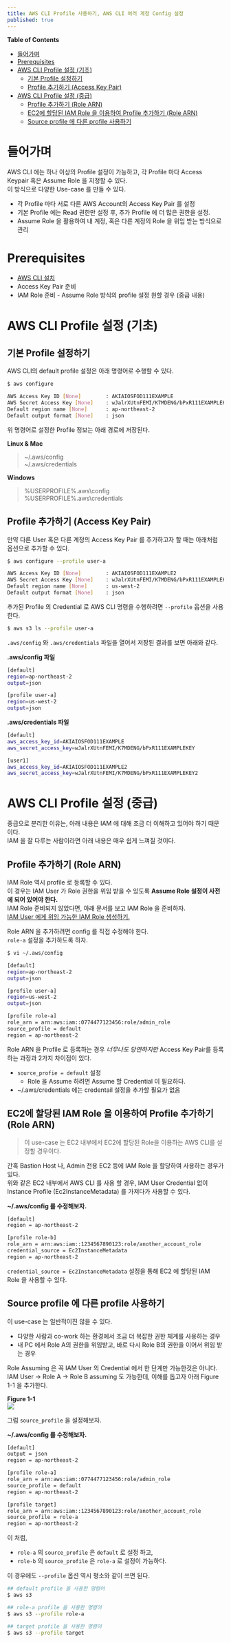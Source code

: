 ```yaml
---
title: AWS CLI Profile 사용하기, AWS CLI 여러 계정 Config 설정 
published: true
---
```

**Table of Contents**
- [들어가며](#%EB%93%A4%EC%96%B4%EA%B0%80%EB%A9%B0)
- [Prerequisites](#prerequisites)
- [AWS CLI Profile 설정 (기초)](#aws-cli-profile-%EC%84%A4%EC%A0%95-%EA%B8%B0%EC%B4%88)
  - [기본 Profile 설정하기](#%EA%B8%B0%EB%B3%B8-profile-%EC%84%A4%EC%A0%95%ED%95%98%EA%B8%B0)
  - [Profile 추가하기 (Access Key Pair)](#profile-%EC%B6%94%EA%B0%80%ED%95%98%EA%B8%B0-access-key-pair)
- [AWS CLI Profile 설정 (중급)](#aws-cli-profile-%EC%84%A4%EC%A0%95-%EC%A4%91%EA%B8%89)
  - [Profile 추가하기 (Role ARN)](#profile-%EC%B6%94%EA%B0%80%ED%95%98%EA%B8%B0-role-arn)
  - [EC2에 할당된 IAM Role 을 이용하여 Profile 추가하기 (Role ARN)](#ec2%EC%97%90-%ED%95%A0%EB%8B%B9%EB%90%9C-iam-role-%EC%9D%84-%EC%9D%B4%EC%9A%A9%ED%95%98%EC%97%AC-profile-%EC%B6%94%EA%B0%80%ED%95%98%EA%B8%B0-role-arn)
  - [Source profile 에 다른 profile 사용하기](#source-profile-%EC%97%90-%EB%8B%A4%EB%A5%B8-profile-%EC%82%AC%EC%9A%A9%ED%95%98%EA%B8%B0)

# 들어가며
AWS CLI 에는 하나 이상의 Profile 설정이 가능하고, 각 Profile 마다 Access Keypair 혹은 Assume Role 을 지정할 수 있다.  
이 방식으로 다양한 Use-case 를 만들 수 있다.
* 각 Profile 마다 서로 다른 AWS Account의 Access Key Pair 를 설정
* 기본 Profile 에는 Read 권한만 설정 후, 추가 Profile 에 더 많은 권한을 설정.
* Assume Role 을 활용하여 내 계정, 혹은 다른 계정의 Role 을 위임 받는 방식으로 관리

# Prerequisites
* [AWS CLI 설치](https://docs.aws.amazon.com/cli/latest/userguide/cli-chap-install.html)
* Access Key Pair 준비
* IAM Role 준비 - Assume Role 방식의 profile 설정 원할 경우 (중급 내용)

# AWS CLI Profile 설정 (기초)
## 기본 Profile 설정하기
AWS CLI의 default profile 설정은 아래 명령어로 수행할 수 있다.

```bash
$ aws configure

AWS Access Key ID [None]        : AKIAIOSFOD111EXAMPLE
AWS Secret Access Key [None]    : wJalrXUtnFEMI/K7MDENG/bPxR111EXAMPLEKEY
Default region name [None]      : ap-northeast-2
Default output format [None]    : json
```
위 명령어로 설정한 Profile 정보는 아래 경로에 저장된다.

**Linux & Mac**
> ~/.aws/config  
> ~/.aws/credentials

**Windows**
> %USERPROFILE%\.aws\config  
> %USERPROFILE%\.aws\credentials

## Profile 추가하기 (Access Key Pair)
만약 다른 User 혹은 다른 계정의 Access Key Pair 를 추가하고자 할 때는 아래처럼 옵션으로 추가할 수 있다.
```bash
$ aws configure --profile user-a

AWS Access Key ID [None]        : AKIAIOSFOD111EXAMPLE2
AWS Secret Access Key [None]    : wJalrXUtnFEMI/K7MDENG/bPxR111EXAMPLEKEY2
Default region name [None]      : us-west-2
Default output format [None]    : json
```

추가된 Profile 의 Credential 로 AWS CLI 명령을 수행하려면 `--profile` 옵션을 사용한다.
```bash
$ aws s3 ls --profile user-a
```

`.aws/config` 와 `.aws/credentials` 파일을 열어서 저장된 결과를 보면 아래와 같다.  

**.aws/config 파일**
```bash
[default]
region=ap-northeast-2
output=json

[profile user-a]
region=us-west-2
output=json
```

**.aws/credentials 파일**
```bash
[default]
aws_access_key_id=AKIAIOSFOD111EXAMPLE
aws_secret_access_key=wJalrXUtnFEMI/K7MDENG/bPxR111EXAMPLEKEY

[user1]
aws_access_key_id=AKIAIOSFOD111EXAMPLE2
aws_secret_access_key=wJalrXUtnFEMI/K7MDENG/bPxR111EXAMPLEKEY2
```

# AWS CLI Profile 설정 (중급)
중급으로 분리한 이유는, 아래 내용은 IAM 에 대해 조금 더 이해하고 있어야 하기 때문이다.  
IAM 을 잘 다루는 사람이라면 아래 내용은 매우 쉽게 느껴질 것이다.

## Profile 추가하기 (Role ARN)
IAM Role 역시 profile 로 등록할 수 있다.  
이 경우는 IAM User 가 Role 권한을 위임 받을 수 있도록 **Assume Role 설정이 사전에 되어 있어야 한다.**  
IAM Role 준비되지 않았다면, 아래 문서를 보고 IAM Role 을 준비하자.  
[IAM User 에게 위임 가능한 IAM Role 생성하기.](https://docs.aws.amazon.com/IAM/latest/UserGuide/id_roles_create_for-user.html) 

Role ARN 을 추가하려면 config 를 직접 수정해야 한다.  
`role-a` 설정을 추가하도록 하자.

```bash
$ vi ~/.aws/config

[default]
region=ap-northeast-2
output=json

[profile user-a]
region=us-west-2
output=json

[profile role-a]
role_arn = arn:aws:iam::0774477123456:role/admin_role
source_profile = default
region = ap-northeast-2
```

Role ARN 을 Profile 로 등록하는 경우 *너무나도 당연하지만* Access Key Pair를 등록하는 과정과 2가지 차이점이 있다.
* `source_profie = default` 설정
  * Role 을 Assume 하려면 Assume 할 Credential 이 필요하다.
* ~/.aws/credentials 에는 credentail 설정을 추가할 필요가 없음


## EC2에 할당된 IAM Role 을 이용하여 Profile 추가하기 (Role ARN)
> 이 use-case 는 EC2 내부에서 EC2에 할당된 Role을 이용하는 AWS CLI를 설정할 경우이다.  

간혹 Bastion Host 나, Admin 전용 EC2 등에 IAM Role 을 할당하여 사용하는 경우가 있다.  
위와 같은 EC2 내부에서 AWS CLI 를 사용 할 경우, IAM User Credential 없이 Instance Profile (Ec2InstanceMetadata) 를 가져다가 사용할 수 있다.

**~/.aws/config 를 수정해보자.**
```bash
[default]
region = ap-northeast-2

[profile role-b]
role_arn = arn:aws:iam::1234567890123:role/another_account_role
credential_source = Ec2InstanceMetadata
region = ap-northeast-2
```
`credential_source = Ec2InstanceMetadata` 설정을 통해 EC2 에 할당된 IAM Role 을 사용할 수 있다.

## Source profile 에 다른 profile 사용하기
이 use-case 는 일반적이진 않을 수 있다. 
* 다양한 사람과 co-work 하는 환경에서 조금 더 복잡한 권한 체계를 사용하는 경우
* 내 PC 에서 Role A의 권한을 위임받고, 바로 다시 Role B의 권한을 이어서 위임 받는 경우

Role Assuming 은 꼭 IAM User 의 Credential 에서 한 단계만 가능한것은 아니다.  
IAM User -> Role A -> Role B assuming 도 가능한데, 이해를 돕고자 아래 Figure 1-1 을 추가한다.

**Figure 1-1**  
![](img/2019-06-02-awscli-profile/assume-role-to-role.png)  

그럼 `source_profile` 을 설정해보자.

**~/.aws/config 를 수정해보자.**
```bash
[default]
output = json
region = ap-northeast-2

[profile role-a]
role_arn = arn:aws:iam::0774477123456:role/admin_role
source_profile = default
region = ap-northeast-2

[profile target]
role_arn = arn:aws:iam::1234567890123:role/another_account_role
source_profile = role-a
region = ap-northeast-2
```

이 처럼,
* `role-a` 의 `source_profile` 은 `default` 로 설정 하고,
* `role-b` 의 `source_profile` 은 `role-a` 로 설정이 가능하다.

이 경우에도 `--profile` 옵션 역시 평소와 같이 쓰면 된다.
```bash
## default profile 을 사용한 명령어
$ aws s3 

## role-a profile 을 사용한 명령어
$ aws s3 --profile role-a

## target profile 을 사용한 명령어 
$ aws s3 --profile target
```
